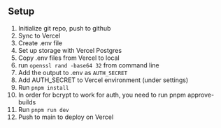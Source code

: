 ## Setup

1. Initialize git repo, push to github
2. Sync to Vercel
3. Create .env file
4. Set up storage with Vercel Postgres
5. Copy .env files from Vercel to local
6. run `openssl rand -base64 32` from command line
7. Add the output to .env as `AUTH_SECRET`
8. Add AUTH_SECRET to Vercel environment (under settings)
9. Run `pnpm install`
10. In order for bcrypt to work for auth, you need to run pnpm approve-builds
11. Run `pnpm run dev`
12. Push to main to deploy on Vercel

